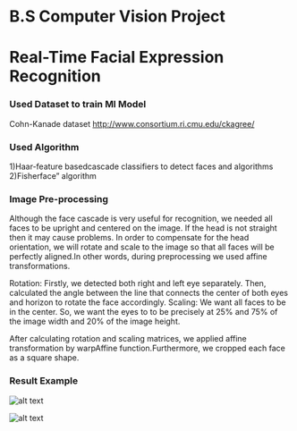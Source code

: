 # B.S Computer Vision Project 
# Real-Time Facial Expression Recognition

### Used Dataset to train Ml Model
Cohn-Kanade dataset http://www.consortium.ri.cmu.edu/ckagree/

### Used Algorithm 

1)Haar-feature basedcascade classifiers to detect faces and algorithms
2)Fisherface” algorithm

### Image Pre-processing

Although the face cascade is very useful for recognition, we needed all faces to be upright and centered on the image. 
If the head is not straight then it may cause problems. In order to compensate for the head orientation, we will rotate and scale to the image so that all faces will be perfectly aligned.In other words, during preprocessing we used affine transformations.

Rotation: Firstly, we detected both right and left eye separately. Then, calculated the angle between the line that connects the center of both eyes and horizon to rotate the face accordingly.
Scaling: We want all faces to be in the center. So, we want the eyes to to be precisely at 25% and 75% of the image width and 20% of the image height.

After calculating rotation and scaling matrices, we applied affine transformation by warpAffine function.Furthermore, we cropped each face as a square shape.
 
### Result Example

![alt text](https://raw.githubusercontent.com/ebocugoz/Sabanci-Computer-Vision-Project//master/Report/sad.png)

![alt text](https://raw.githubusercontent.com/ebocugoz/Sabanci-Computer-Vision-Project//master/Report/surprise.png)

